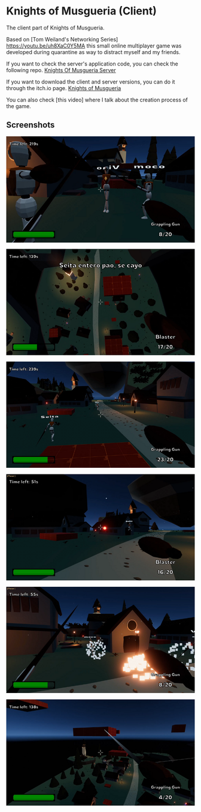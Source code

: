# Knights of Musgueria (Client)

The client part of Knights of Musgueria.

Based on [Tom Weiland's Networking Series] https://youtu.be/uh8XaC0Y5MA this small online multiplayer game was developed during quarantine as way to distract myself and my friends.

If you want to check the server's application code, you can check the following repo. [Knights Of Musgueria Server](https://github.com/IonelPopJara/Knights-Of-Musgueria-Server)

If you want to download the client and server versions, you can do it through the itch.io page. [Knights of Musgueria](https://mults.itch.io/knights-of-musgueria)

You can also check [this video] where I talk about the creation process of the game.

## Screenshots

<p aling='center'><img src='resources\sc-0.png'></p>

<p aling='center'><img src='resources\sc-1.png'></p>

<p aling='center'><img src='resources\sc-2.png'></p>

<p aling='center'><img src='resources\sc-3.png'></p>

<p aling='center'><img src='resources\sc-4.png'></p>

<p aling='center'><img src='resources\sc-5.png'></p>
